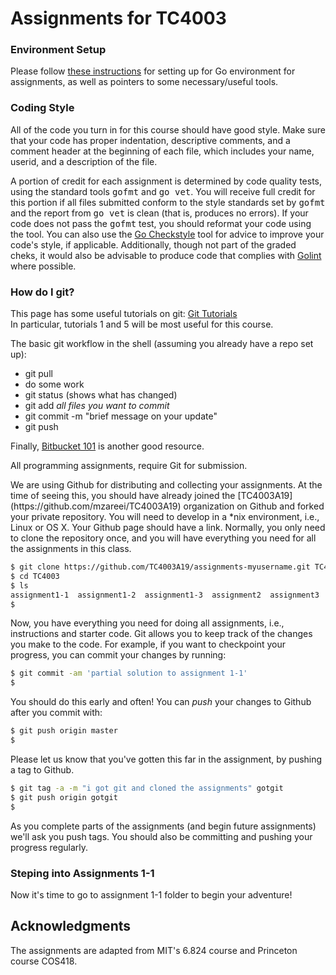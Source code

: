 # Assignments for TC4003

### Environment Setup

Please follow <a href="setup.md">these instructions</a> for setting up for Go environment for assignments, as well as pointers to some necessary/useful tools.

### Coding Style

<p>All of the code you turn in for this course should have good style.
Make sure that your code has proper indentation, descriptive comments,
and a comment header at the beginning of each file, which includes
your name, userid, and a description of the file.</p>

<p>A portion of credit for each assignment is determined by code
quality tests, using the standard tools <tt>gofmt</tt> and <tt>go
vet</tt>.  You will receive full credit for this portion if all files
submitted conform to the style standards set by <tt>gofmt</tt> and the
report from <tt>go vet</tt> is clean (that is, produces no errors).
If your code does not pass the <tt>gofmt</tt> test, you should
reformat your code using the tool. You can also use the <a
href="https://github.com/qiniu/checkstyle">Go Checkstyle</a> tool for
advice to improve your code's style, if applicable.  Additionally,
though not part of the graded cheks, it would also be advisable to
produce code that complies with <a
href="https://github.com/golang/lint">Golint</a> where possible. </p>

<h3>How do I git?</h3>
This page has some useful tutorials on git: <a href="https://www.atlassian.com/git/tutorials">Git Tutorials</a></br>
In particular, tutorials 1 and 5 will be most useful for this course.</p>

<p>The basic git workflow in the shell (assuming you already have a repo set up):</br>
<ul>
<li>git pull</li>
<li>do some work</li>
<li>git status (shows what has changed)</li>
<li>git add <i>all files you want to commit</i></li>
<li>git commit -m "brief message on your update"</li>
<li>git push</li>
</ul>
</p>

<p>Finally, <a href="https://confluence.atlassian.com/display/BITBUCKET/Bitbucket+101">Bitbucket 101</a> is another good resource.</p>


<p> All programming assignments, require Git for submission. <p> We are using Github for distributing and collecting your assignments. At the time of seeing this, you should have already joined the [TC4003A19](https://github.com/mzareei/TC4003A19) organization on Github and forked your private repository. You will need to develop in a *nix environment, i.e., Linux or OS X. Your Github page should have a link. Normally, you only need to clone the repository once, and you will have everything you need for all the assignments in this class.

```bash
$ git clone https://github.com/TC4003A19/assignments-myusername.git TC4003
$ cd TC4003
$ ls
assignment1-1  assignment1-2  assignment1-3  assignment2  assignment3  assignment4  assignment5  README.md  setup.md
$ 
```

Now, you have everything you need for doing all assignments, i.e., instructions and starter code. Git allows you to keep track of the changes you make to the code. For example, if you want to checkpoint your progress, you can <emph>commit</emph> your changes by running:

```bash
$ git commit -am 'partial solution to assignment 1-1'
$ 
```

You should do this early and often!  You can _push_ your changes to Github after you commit with:

```bash
$ git push origin master
$ 
```

Please let us know that you've gotten this far in the assignment, by pushing a tag to Github.

```bash
$ git tag -a -m "i got git and cloned the assignments" gotgit
$ git push origin gotgit
$
```

As you complete parts of the assignments (and begin future assignments) we'll ask you push tags. You should also be committing and pushing your progress regularly.

### Steping into Assignments 1-1

Now it's time to go to assignment 1-1 folder to begin your adventure!


<h2>Acknowledgments</h2>
<p>The assignments are adapted from MIT's 6.824 course and Princeton course COS418.</p>
